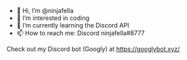 - 👋 Hi, I’m @ninjafella
- 👀 I’m interested in coding
- 🌱 I’m currently learning the Discord API
- 📫 How to reach me: Discord ninjafella#8777

Check out my Discord bot (Googly) at https://googlybot.xyz/

<!---
ninjafella/ninjafella is a ✨ special ✨ repository because its `README.md` (this file) appears on your GitHub profile.
You can click the Preview link to take a look at your changes.
--->
